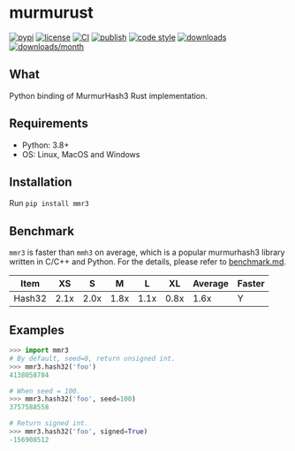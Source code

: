 # murmurust
[![pypi](https://img.shields.io/pypi/v/mmr3)](https://pypi.org/project/mmr3/)
[![license](https://img.shields.io/github/license/tushushu/murmurust)](https://github.com/tushushu/murmurust/blob/main/LICENSE)
[![CI](https://github.com/tushushu/murmurust/workflows/CI/badge.svg)](https://github.com/tushushu/murmurust/workflows/main.yml)
[![publish](https://github.com/tushushu/murmurust/workflows/publish/badge.svg)](https://github.com/tushushu/murmurust/actions/workflows/publish.yml)
[![code style](https://img.shields.io/badge/code%20style-flake8-blue)](https://github.com/PyCQA/flake8)
[![downloads](https://pepy.tech/badge/mmr3)](https://pypi.org/project/mmr3/)
[![downloads/month](https://static.pepy.tech/badge/mmr3/month)](https://pypi.org/project/mmr3/)  


## What
Python binding of MurmurHash3 Rust implementation.


## Requirements
-  Python: 3.8+
-  OS: Linux, MacOS and Windows


## Installation
Run `pip install mmr3`


## Benchmark
`mmr3` is faster than `mmh3` on average, which is a popular murmurhash3 library written in C/C++ and Python. For the details, please refer to [benchmark.md](https://github.com/tushushu/murmurust/blob/main/benchmark.md).  

| Item   | XS   | S    | M    | L    | XL   | Average | Faster |
| ------ | ---- | ---- | ---- | ---- | ---- | ------- | ------ |
| Hash32 | 2.1x | 2.0x | 1.8x | 1.1x | 0.8x | 1.6x    | Y      |


## Examples
```Python
>>> import mmr3
# By default, seed=0, return unsigned int.
>>> mmr3.hash32('foo')
4138058784

# When seed = 100.
>>> mmr3.hash32('foo', seed=100)
3757588558

# Return signed int.
>>> mmr3.hash32('foo', signed=True)
-156908512
```
